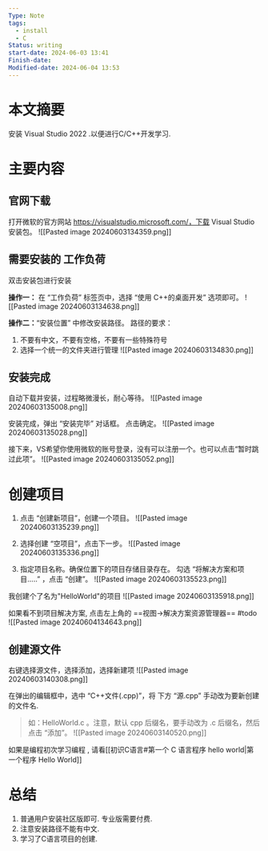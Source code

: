 ```yaml
---
Type: Note
tags:
  - install
  - C
Status: writing
start-date: 2024-06-03 13:41
Finish-date: 
Modified-date: 2024-06-04 13:53
---
```


# 本文摘要
安装 Visual Studio 2022 .以便进行C/C++开发学习.

# 主要内容
## 官网下载
打开微软的官方网站 https://visualstudio.microsoft.com/，下载 Visual Studio 安装包。
![[Pasted image 20240603134359.png]]

## 需要安装的 工作负荷
双击安装包进行安装 

  **操作一：** 在 “工作负荷” 标签页中，选择 “使用 C++的桌面开发” 选项即可。    ![[Pasted image 20240603134638.png]]

**操作二：**“安装位置” 中修改安装路径。
路径的要求：
1. 不要有中文，不要有空格，不要有一些特殊符号
2. 选择一个统一的文件夹进行管理
![[Pasted image 20240603134830.png]]

## 安装完成
自动下载并安装，过程略微漫长，耐心等待。
![[Pasted image 20240603135008.png]]

安装完成，弹出 “安装完毕” 对话框。 点击确定。
![[Pasted image 20240603135028.png]]

接下来，VS希望你使用微软的账号登录，没有可以注册一个。也可以点击“暂时跳过此项”。
![[Pasted image 20240603135052.png]]

# 创建项目
1. 点击 “创建新项目”，创建一个项目。
![[Pasted image 20240603135239.png]]

2. 选择创建 “空项目”，点击下一步。
![[Pasted image 20240603135336.png]]

3. 指定项目名称。确保位置下的项目存储目录存在。 勾选 “将解决方案和项目.....” ，点击 “创建”。
![[Pasted image 20240603135523.png]]

我创建个了名为"HelloWorld"的项目
![[Pasted image 20240603135918.png]]

如果看不到项目解决方案, 点击左上角的 ==视图->解决方案资源管理器==  #todo
![[Pasted image 20240604134643.png]]

## 创建源文件
右键选择源文件，选择添加，选择新建项
![[Pasted image 20240603140308.png]]

在弹出的编辑框中，选中 “C++文件(.cpp)”，将 下方 “源.cpp” 手动改为要新创建的文件名.
> 如：HelloWorld.c 。注意，默认 cpp 后缀名，要手动改为 .c 后缀名，然后点击 “添加”。
![[Pasted image 20240603140520.png]]

如果是编程初次学习编程 , 请看[[初识C语言#第一个 C 语言程序 hello world|第一个程序 Hello World]]


# 总结
1. 普通用户安装社区版即可. 专业版需要付费.
2. 注意安装路径不能有中文.
3. 学习了C语言项目的创建.